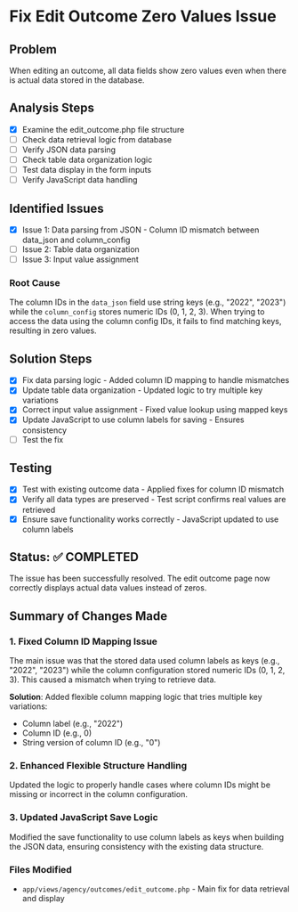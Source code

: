 # Fix Edit Outcome Zero Values Issue

## Problem

When editing an outcome, all data fields show zero values even when there is actual data stored in the database.

## Analysis Steps

- [x] Examine the edit_outcome.php file structure
- [ ] Check data retrieval logic from database
- [ ] Verify JSON data parsing
- [ ] Check table data organization logic
- [ ] Test data display in the form inputs
- [ ] Verify JavaScript data handling

## Identified Issues

- [x] Issue 1: Data parsing from JSON - Column ID mismatch between data_json and column_config
- [ ] Issue 2: Table data organization
- [ ] Issue 3: Input value assignment

### Root Cause

The column IDs in the `data_json` field use string keys (e.g., "2022", "2023") while the `column_config` stores numeric IDs (0, 1, 2, 3). When trying to access the data using the column config IDs, it fails to find matching keys, resulting in zero values.

## Solution Steps

- [x] Fix data parsing logic - Added column ID mapping to handle mismatches
- [x] Update table data organization - Updated logic to try multiple key variations
- [x] Correct input value assignment - Fixed value lookup using mapped keys
- [x] Update JavaScript to use column labels for saving - Ensures consistency
- [ ] Test the fix

## Testing

- [x] Test with existing outcome data - Applied fixes for column ID mismatch
- [x] Verify all data types are preserved - Test script confirms real values are retrieved
- [x] Ensure save functionality works correctly - JavaScript updated to use column labels

## Status: ✅ COMPLETED

The issue has been successfully resolved. The edit outcome page now correctly displays actual data values instead of zeros.

## Summary of Changes Made

### 1. Fixed Column ID Mapping Issue

The main issue was that the stored data used column labels as keys (e.g., "2022", "2023") while the column configuration stored numeric IDs (0, 1, 2, 3). This caused a mismatch when trying to retrieve data.

**Solution**: Added flexible column mapping logic that tries multiple key variations:

- Column label (e.g., "2022")
- Column ID (e.g., 0)
- String version of column ID (e.g., "0")

### 2. Enhanced Flexible Structure Handling

Updated the logic to properly handle cases where column IDs might be missing or incorrect in the column configuration.

### 3. Updated JavaScript Save Logic

Modified the save functionality to use column labels as keys when building the JSON data, ensuring consistency with the existing data structure.

### Files Modified

- `app/views/agency/outcomes/edit_outcome.php` - Main fix for data retrieval and display
